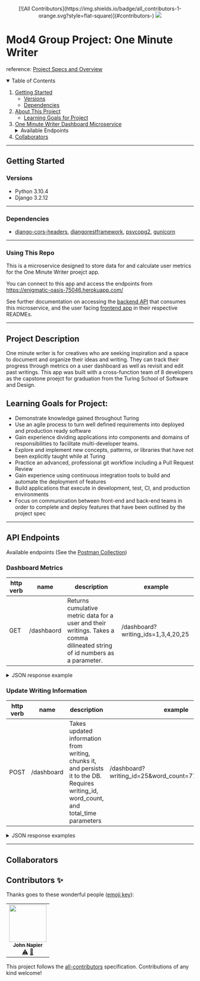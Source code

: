<p align="center">
<!-- ALL-CONTRIBUTORS-BADGE:START - Do not remove or modify this section -->
[![All Contributors](https://img.shields.io/badge/all_contributors-1-orange.svg?style=flat-square)](#contributors-)
<!-- ALL-CONTRIBUTORS-BADGE:END -->
  <img src="https://user-images.githubusercontent.com/88853324/161361762-58350194-9b14-47b0-afc2-48632ef04d51.png">

</p>


# Mod4 Group Project: One Minute Writer

reference: [Project Specs and Overview](https://mod4.turing.edu/projects/capstone/expectations.html)

<details open="open">
  <summary>Table of Contents</summary>
  <ol>
    <li>
      <a href="#getting-started">Getting Started</a>
      <ul>
        <li><a href="#versions">Versions</a></li>
        <li><a href="#dependencies">Dependencies</a></li>
        </li>
    </li>
    </ul>
    <li>
      <a href="#project-description">About This Project</a>
      <ul>
        <li><a href="#learning-goals-for-project">Learning Goals for Project</a></li>
      </ul>
    </li>
    <li>
      <a href="#api-endpoints">One Minute Writer Dashboard Microservice</a>
      <details>
        <summary>Available Endpoints</summary>
        <ul>
          <li><a href="#dashboard-metrics">Dashboard Metrics</a></li>
          <li><a href="#update-writing-information">Update Writing Information</a></li>
        </ul>
      </details>
    </li>
    <li><a href="#collaborators">Collaborators</a></li>
  </ol>
</details>

----------

## Getting Started

### Versions

- Python 3.10.4
- Django 3.2.12

----------

### Dependencies

- [django-cors-headers](https://pypi.org/project/django-cors-headers/), [djangorestframework](https://www.django-rest-framework.org/), [psycopg2](https://pypi.org/project/psycopg2/), [gunicorn](https://docs.gunicorn.org/en/stable/run.html)

----------

### Using This Repo
This is a microservice designed to store data for and calculate user metrics for the One Minute Writer proejct app.

You can connect to this app and access the endpoints from https://enigmatic-oasis-75046.herokuapp.com/

See further documentation on accessing the [backend API](https://github.com/one-minute-writer/one_minute_writer_be) that consumes this microservice, and the user facing [frontend app](https://github.com/one-minute-writer/one_minute_writer_fe) in their respective READMEs.

----------

## Project Description

One minute writer is for creatives who are seeking inspiration and a space to document and organize their ideas and writing. They can track their progress through metrics on a user dashboard as well as revisit and edit past writings. This app was built with a cross-function team of 8 developers as the capstone proejct for graduation from the Turing School of Software and Design.

## Learning Goals for Project:

- Demonstrate knowledge gained throughout Turing
- Use an agile process to turn well defined requirements into deployed and production ready software
- Gain experience dividing applications into components and domains of responsibilities to facilitate multi-developer teams.
- Explore and implement new concepts, patterns, or libraries that have not been explicitly taught while at Turing
- Practice an advanced, professional git workflow including a Pull Request Review
- Gain experience using continuous integration tools to build and automate the deployment of features
- Build applications that execute in development, test, CI, and production environments
- Focus on communication between front-end and back-end teams in order to complete and deploy features that have been outlined by the project spec

----------

## API Endpoints
Available endpoints (See the [Postman Collection](https://www.getpostman.com/collections/4eed83f8f6f286f882a0))

###  Dashboard Metrics

| http verb | name | description | example |
| --- | --- | --- | --- |
| GET | /dashbaord | Returns cumulative metric data for a user and their writings. Takes a comma dilineated string of id numbers as a parameter. | /dashboard?writing_ids=1,3,4,20,25 |

<details>
    <summary> JSON response example </summary>

Dashboard Metrics by User Writing IDs:
```json
  {
    "total_words_all_time": 24343,
    "total_time_all_time": 79733,
    "average_words_per_minute": 18
  }
  
```
  
</details>

### Update Writing Information

| http verb | name | description | example |
| --- | --- | --- | --- |
| POST | /dashboard| Takes updated information from writing, chunks it, and persists it to the DB. Requires writing_id, word_count, and total_time parameters | /dashboard?writing_id=25&word_count=77&total_time=190 |

<details>
  <summary> JSON response examples </summary>

Returns the object that was persisted to the databse whether newly created or updated:
```json
  {
    "writing_id": 25,
    "word_count": 27,
    "time_spent": 90,
    "created_at": "2022-03-29T14:29:42.296526-06:00"
  }

```

</details>

----------

## Collaborators

## Contributors ✨

Thanks goes to these wonderful people ([emoji key](https://allcontributors.org/docs/en/emoji-key)):

<!-- ALL-CONTRIBUTORS-LIST:START - Do not remove or modify this section -->
<!-- prettier-ignore-start -->
<!-- markdownlint-disable -->
<table>
  <tr>
    <td align="center"><a href="https://github.com/JCNapier"><img src="https://avatars.githubusercontent.com/u/81737385?v=4?s=100" width="100px;" alt=""/><br /><sub><b>John Napier</b></sub></a><br /><a href="https://github.com/one-minute-writer/one_minute_writer_dashboard/commits?author=JCNapier" title="Tests">⚠️</a> <a href="https://github.com/one-minute-writer/one_minute_writer_dashboard/pulls?q=is%3Apr+reviewed-by%3AJCNapier" title="Reviewed Pull Requests">👀</a></td>
  </tr>
</table>

<!-- markdownlint-restore -->
<!-- prettier-ignore-end -->

<!-- ALL-CONTRIBUTORS-LIST:END -->

This project follows the [all-contributors](https://github.com/all-contributors/all-contributors) specification. Contributions of any kind welcome!